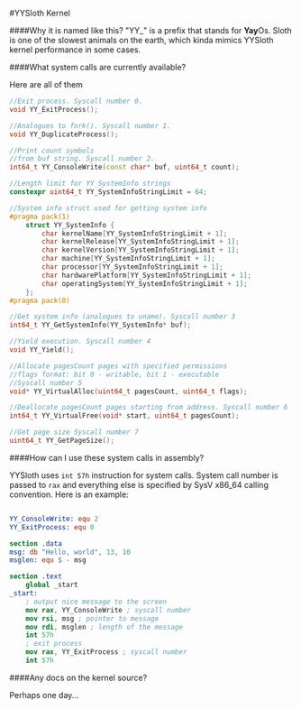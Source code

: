 #YYSloth Kernel

####Why it is named like this?
"YY_" is a prefix that stands for **Yay**Os. Sloth is one of the slowest animals on the earth, which kinda mimics YYSloth kernel performance in some cases.

####What system calls are currently available?

Here are all of them

```c++
//Exit process. Syscall number 0.
void YY_ExitProcess();

//Analogues to fork(). Syscall number 1.
void YY_DuplicateProcess();

//Print count symbols
//from buf string. Syscall number 2.
int64_t YY_ConsoleWrite(const char* buf, uint64_t count);

//Length limit for YY_SystemInfo strings
constexpr uint64_t YY_SystemInfoStringLimit = 64;

//System info struct used for getting system info
#pragma pack(1)
    struct YY_SystemInfo {
        char kernelName[YY_SystemInfoStringLimit + 1];
        char kernelRelease[YY_SystemInfoStringLimit + 1];
        char kernelVersion[YY_SystemInfoStringLimit + 1];
        char machine[YY_SystemInfoStringLimit + 1];
        char processor[YY_SystemInfoStringLimit + 1];
        char hardwarePlatform[YY_SystemInfoStringLimit + 1];
        char operatingSystem[YY_SystemInfoStringLimit + 1];
    };
#pragma pack(0)

//Get system info (analogues to uname). Syscall number 3
int64_t YY_GetSystemInfo(YY_SystemInfo* buf);

//Yield execution. Syscall number 4
void YY_Yield();

//Allocate pagesCount pages with specified permissions
//flags format: bit 0 - writable, bit 1 - executable
//Syscall number 5
void* YY_VirtualAlloc(uint64_t pagesCount, uint64_t flags);

//Deallocate pagesCount pages starting from address. Syscall number 6
int64_t YY_VirtualFree(void* start, uint64_t pagesCount);

//Get page size Syscall number 7
uint64_t YY_GetPageSize();
```

####How can I use these system calls in assembly?

YYSloth uses ```int 57h``` instruction for system calls. System call number is passed to ```rax``` and everything else is specified by SysV x86_64 calling convention. Here is an example:
```nasm

YY_ConsoleWrite: equ 2
YY_ExitProcess: equ 0

section .data
msg: db "Hello, world", 13, 10
msglen: equ $ - msg

section .text
    global _start
_start:
    ; output nice message to the screen
    mov rax, YY_ConsoleWrite ; syscall number
    mov rsi, msg ; pointer to message
    mov rdi, msglen ; length of the message
    int 57h
    ; exit process
    mov rax, YY_ExitProcess ; syscall number
    int 57h
```

####Any docs on the kernel source?

Perhaps one day...
